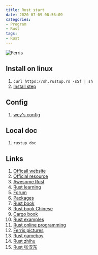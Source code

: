 ```yaml
---
title: Rust start
date: 2020-07-09 08:56:09
categories:
- Program
- Rust
tags:
- Rust
---
```


![Ferris](https://www.rust-lang.org/static/images/ferris.gif)

## Install on linux
1. `curl https://sh.rustup.rs -sSf | sh`
1. [Install step](https://doc.rust-lang.org/book/ch01-01-installation.html)

## Config
1. [wcy's config](http://wcy123.github.io/2020-04-05-setup-rust-IDE-for-emacs.html)

## Local doc
1. `rustup doc`

## Links
1. [Officail website](https://www.rust-lang.org/)
1. [Official resource](https://www.rust-lang.org/learn)
1. [Awesome Rust](https://github.com/rust-unofficial/awesome-rust#readme)
1. [Rust learning](https://github.com/ctjhoa/rust-learning)
1. [Forum](https://users.rust-lang.org/)
1. [Packages](https://crates.io/)
1. [Rust book](https://doc.rust-lang.org/book/)
1. [Rust book Chinese](http://120.78.128.153/rustbook/)
1. [Cargo book](https://doc.rust-lang.org/cargo/)
1. [Rust examples](https://doc.rust-lang.org/stable/rust-by-example/)
1. [Rust online programming](https://play.rust-lang.org/)
1. [Ferris pictures](https://rustacean.net/)
1. [Rust gameboy](https://github.com/mohanson/gameboy)
1. [Rust zhihu](https://www.zhihu.com/topic/19674381/intro)
1. [Rust 张汉东](https://www.infoq.cn/article/Uugi_eIJusEka1aSPmQM)
